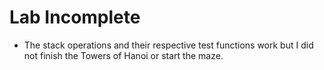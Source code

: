 # Lab Incomplete
- The stack operations and their respective test functions work but I did not finish the Towers of Hanoi or start the maze.
